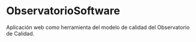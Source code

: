 # ObservatorioSoftware
Aplicación web como herramienta del modelo de calidad del Observatorio de Calidad.
